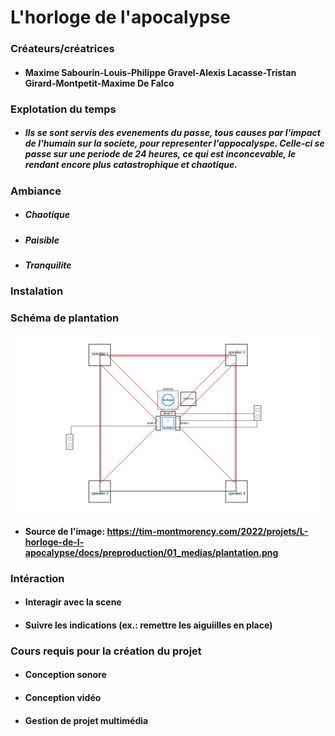 # L'horloge de l'apocalypse

### Créateurs/créatrices
* #### Maxime Sabourin-Louis-Philippe Gravel-Alexis Lacasse-Tristan Girard-Montpetit-Maxime De Falco

### Explotation du temps
* ##### Ils se sont servis des evenements du passe, tous causes par l'impact de l'humain sur la societe, pour representer l'appocalyspe. Celle-ci se passe sur une periode de 24 heures, ce qui est inconcevable, le rendant encore plus catastrophique et chaotique.

### Ambiance
* ##### Chaotique
* ##### Paisible
* ##### Tranquilite

### Instalation

### Schéma de plantation
![image_horloge_apocalypse](photographie/image_horloge_appocalypse.png)
* #### Source de l'image: https://tim-montmorency.com/2022/projets/L-horloge-de-l-apocalypse/docs/preproduction/01_medias/plantation.png

### Intéraction
* #### Interagir avec la scene
* #### Suivre les indications (ex.: remettre les aiguiilles en place)

### Cours requis pour la création du projet
* #### Conception sonore
* #### Conception vidéo
* #### Gestion de projet multimédia
